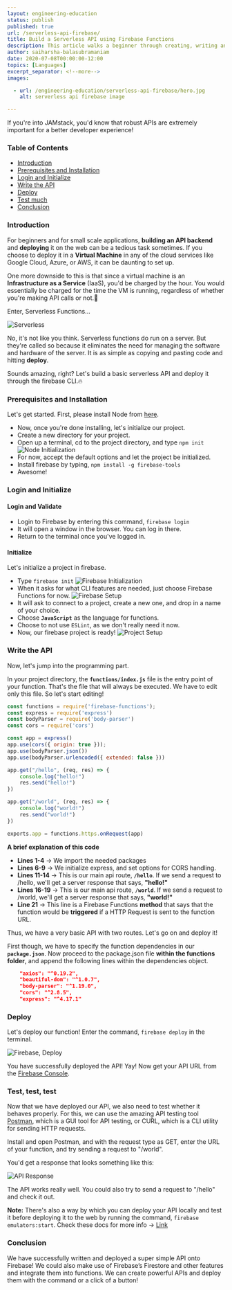 ```yaml
---
layout: engineering-education
status: publish
published: true
url: /serverless-api-firebase/
title: Build a Serverless API using Firebase Functions
description: This article walks a beginner through creating, writing and deploying a simple RESTful API using the firebase-cli tools onto a publicly hosted link.
author: saiharsha-balasubramaniam
date: 2020-07-08T00:00:00-12:00
topics: [Languages]
excerpt_separator: <!--more-->
images:

  - url: /engineering-education/serverless-api-firebase/hero.jpg
    alt: serverless api firebase image

---
```

If you're into JAMstack, you'd know that robust APIs are extremely important for a better developer experience!
<!--more-->

### Table of Contents

- [Introduction](#introduction)
- [Prerequisites and Installation](#prerequisites-and-installation)
- [Login and Initialize](#login-and-initialize)
- [Write the API](#write-the-api)
- [Deploy](#deploy)
- [Test much](#test-much)
- [Conclusion](#conclusion)

### Introduction
For beginners and for small scale applications, **building an API backend** and **deploying** it on the web can be a tedious task sometimes. If you choose to deploy it in a **Virtual Machine** in any of the cloud services like Google Cloud, Azure, or AWS, it can be daunting to set up.

One more downside to this is that since a virtual machine is an **Infrastructure as a Service** (IaaS), you'd be charged by the hour. You would essentially be charged for the time the VM is running, regardless of whether you're making API calls or not.🙁

Enter, Serverless Functions...

![Serverless](/serverless-api-firebase/serverless.jpeg)

No, it's not like you think. Serverless functions do run on a server. But they're called so because it eliminates the need for managing the software and hardware of the server. It is as simple as copying and pasting code and hitting **deploy**.

Sounds amazing, right? Let's build a basic serverless API and deploy it through the firebase CLI.🔥

### Prerequisites and Installation

Let's get started. First, please install Node from [here](https://nodejs.org/en/).

- Now, once you're done installing, let's initialize our project.
- Create a new directory for your project.
- Open up a terminal, cd to the project directory, and type `npm init`
![Node Initialization](/serverless-api-firebase/npm-setup.png)
- For now, accept the default options and let the project be initialized.
- Install firebase by typing, `npm install -g firebase-tools`
- Awesome!

### Login and Initialize

#### Login and Validate
- Login to Firebase by entering this command, `firebase login`
- It will open a window in the browser. You can log in there.
- Return to the terminal once you've logged in.

#### Initialize
Let's initialize a project in firebase.

- Type `firebase init`
![Firebase Initialization](/serverless-api-firebase/firebase-init.png)
- When it asks for what CLI features are needed, just choose Firebase Functions for now.
![Firebase Setup](/serverless-api-firebase/functions-setup.png)
- It will ask to connect to a project, create a new one, and drop in a name of your choice.
- Choose **`JavaScript`** as the language for functions.
- Choose to not use `ESLint`, as we don't really need it now.
- Now, our firebase project is ready!
![Project Setup](/serverless-api-firebase/project-setup.png)

### Write the API
Now, let's jump into the programming part.

In your project directory, the **`functions/index.js`** file is the entry point of your function. That's the file that will always be executed. We have to edit only this file. So let's start editing!

```javascript {linenos=inline,linenostart=1}
const functions = require('firebase-functions');
const express = require('express')
const bodyParser = require('body-parser')
const cors = require('cors')

const app = express()
app.use(cors({ origin: true }));
app.use(bodyParser.json())
app.use(bodyParser.urlencoded({ extended: false }))

app.get("/hello", (req, res) => {
    console.log("hello!")
    res.send("hello!")
})

app.get("/world", (req, res) => {
    console.log("world!")
    res.send("world!")
})

exports.app = functions.https.onRequest(app)
```

**A brief explanation of this code**
- **Lines 1-4** -> We import the needed packages
- **Lines 6-9** -> We initialize express, and set options for CORS handling.
- **Lines 11-14** -> This is our main api route, **`/hello`**. If we send a request to /hello, we'll get a server response that says, **"hello!"**
- **Lines 16-19** -> This is our main api route, **`/world`**. If we send a request to /world, we'll get a server response that says, **"world!"**
- **Line 21** -> This line is a Firebase Functions **method** that says that the function would be **triggered** if a HTTP Request is sent to the function URL.

Thus, we have a very basic API with two routes. Let's go on and deploy it!

First though, we have to specify the function dependencies in our **`package.json`**. Now proceed to the package.json file **within the functions folder**, and append the following lines within the dependencies object.

```json
    "axios": "^0.19.2",
    "beautiful-dom": "^1.0.7",
    "body-parser": "^1.19.0",
    "cors": "^2.8.5",
    "express": "^4.17.1"
```

### Deploy
Let's deploy our function! Enter the command, `firebase deploy` in the terminal.

![Firebase, Deploy](/serverless-api-firebase/deploy.png)

You have successfully deployed the API! Yay! Now get your API URL from the [Firebase Console](https://console.firebase.google.com).

### Test, test, test
Now that we have deployed our API, we also need to test whether it behaves properly. For this, we can use the amazing API testing tool [Postman](https://www.postman.com/downloads/), which is a GUI tool for API testing, or CURL, which is a CLI utility for sending HTTP requests.

Install and open Postman, and with the request type as GET, enter the URL of your function, and try sending a request to "/world".

You'd get a response that looks something like this:

![API Response](/serverless-api-firebase/api-res.png)

The API works really well. You could also try to send a request to "/hello" and check it out.

**Note:** There's also a way by which you can deploy your API locally and test it before deploying it to the web by running the command, `firebase emulators:start`. Check these docs for more info -> [Link](https://firebase.google.com/docs/functions/get-started)

### Conclusion
We have successfully written and deployed a super simple API onto Firebase! We could also make use of Firebase’s Firestore and other features and integrate them into functions. We can create powerful APIs and deploy them with the command or a click of a button!
